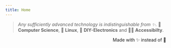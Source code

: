 ```yaml
---
title: Home
---
```


> _Any sufficiently advanced technology is indistinguishable from ✨._ 
 🤖 **Computer Science**, 🐧 **Linux**, 🔋 **DIY-Electronics** and 🧑‍🦼 **Accessibilty**.

<p style="text-align: right">Made with ✨ instead of 🖤</p>
